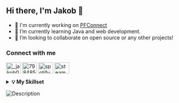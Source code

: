 ## Hi there, I'm Jakob 👋

- 👀 I'm currently working on [PFConnect](https://pfconnect.online/developers)
- 🌱 I’m currently learning Java and web development.
- 💞️ I’m looking to collaborate on open source or any other projects!

<h3 align="left">Connect with me</h3>
<p align="left">
<a href="https://instagram.com/_jakob09" target="blank"><img align="center" src="https://raw.githubusercontent.com/rahuldkjain/github-profile-readme-generator/master/src/images/icons/Social/instagram.svg" alt="_jakob09" height="30" width="40" /></a>
<a href="https://discord.gg/798485492621770792" target="blank"><img align="center" src="https://raw.githubusercontent.com/rahuldkjain/github-profile-readme-generator/master/src/images/icons/Social/discord.svg" alt="798485492621770792" height="30" width="40" /></a>
<a href="https://open.spotify.com/user/31pqvbbf3v2vaiictlvpz6dy4yye?si=d4059a18b49141f7" target="blank"><img align="center" src="https://raw.githubusercontent.com/rahuldkjain/github-profile-readme-generator/master/src/images/icons/Social/spotify.svg" alt="spotify" height="30" width="40" /></a>
<a href="https://steamcommunity.com/profiles/76561199061188081/" target="blank">
  <img align="center" src="https://cdn.simpleicons.org/steam/ffffff" alt="steam" height="30" width="40" />
</a>
</p>

<details>
  <summary><b>💡 My Skillset</b></summary>
  <br>

  <b>📝 "Languages"</b><br>
  <hr>
  <img src="https://img.shields.io/badge/Java-007396?style=for-the-badge&logo=java&logoColor=white"/>
  <img src="https://img.shields.io/badge/HTML5-E34F26?style=for-the-badge&logo=html5&logoColor=white"/>
  <img src="https://img.shields.io/badge/CSS3-1572B6?style=for-the-badge&logo=css3&logoColor=white"/>
  <img src="https://img.shields.io/badge/JavaScript-F7DF1E?style=for-the-badge&logo=javascript&logoColor=black"/>
  <img src="https://img.shields.io/badge/TypeScript-3178C6?style=for-the-badge&logo=typescript&logoColor=white"/>
  <br><br>

  <b>🛠️ Frameworks / Libraries</b><br>
  <hr>
  <img src="https://img.shields.io/badge/React-20232a?style=for-the-badge&logo=react&logoColor=61dafb"/>
  <img src="https://img.shields.io/badge/TailwindCSS-06B6D4?style=for-the-badge&logo=tailwindcss&logoColor=white"/>
  <img src="https://img.shields.io/badge/discord.js-5865F2?style=for-the-badge&logo=discord&logoColor=white"/>
  <!-- Add additional frameworks/libraries as needed -->
  <br><br>

  <b>🔧 Tools</b><br>
  <hr>
  <img src="https://img.shields.io/badge/Git-F05032?style=for-the-badge&logo=git&logoColor=white"/>
  <img src="https://img.shields.io/badge/GitHub-181717?style=for-the-badge&logo=github&logoColor=white"/>
  <img src="https://img.shields.io/badge/Trello-0052CC?style=for-the-badge&logo=trello&logoColor=white"/>
  <img src="https://img.shields.io/badge/Node.js-339933?style=for-the-badge&logo=nodedotjs&logoColor=white"/>
  <img src="https://img.shields.io/badge/MongoDB-47A248?style=for-the-badge&logo=mongodb&logoColor=white"/>
  <br>
</details>

![Description](https://cd.pfconnect.online/uploads/53159787153408160000.png)
